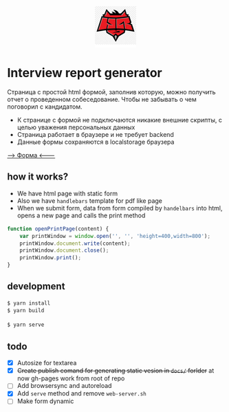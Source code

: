<p align="center">
  <img width="96" height="96" src="https://github.com/Rpsl/interview-report-generator/blob/master/assets/favicon.ico/android-icon-192x192.png?raw=true">
</p>

# Interview report generator

Страница с простой html формой, заполнив которую, можно получить отчет о проведенном собеседование. Чтобы не забывать о чем поговорил с кандидатом.

  - К странице с формой не подключаются никакие внешние скрипты, с целью уважения персональных данных
  - Страница работает в браузере и не требует backend
  - Данные формы сохраняются в localstorage браузера

[--> Форма <---](https://rpsl.github.io/interview-report-generator/)

## how it works?

- We have html page with static form
- Also we have `handlebars` template for pdf like page
- When we submit form, data from form compiled by `handelbars` into html, opens a new page and calls the print method

```javascript
function openPrintPage(content) {
    var printWindow = window.open('', '', 'height=400,width=800');
    printWindow.document.write(content);
    printWindow.document.close();
    printWindow.print();
}
```


## development

```javascript
$ yarn install
$ yarn build

$ yarn serve
```

## todo

- [x] Autosize for textarea
- [x] ~~Create publish comand for generating static vesion in `docs/` forlder~~ at now gh-pages work from root of repo
- [ ] Add browsersync and autoreload
- [x] Add `serve` method and remove `web-server.sh`
- [ ] Make form dynamic